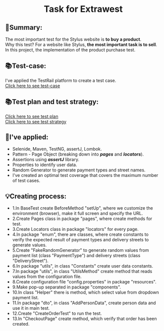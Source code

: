 <h1 align="center"> Task for Extrawest </h1>

## 💬Summary:
The most important test for the Stylus website is **to buy a product**.
<br>Why this test? For a website like Stylus, **the most important task is to sell**.
<br>In this project, the implementation of the product purchase test.


## 📚Test-case:

I've applied the TestRail platform to create a test case.
<br>[Click here to see test-case](https://drive.google.com/file/d/1D9ckkmAYkH7jf7xbMTadAyEhBEpQi70T/view)

## 📚Test plan and test strategy:

[Click here to see test plan](https://drive.google.com/file/d/136Z4VaW9KmiEJP04OtbFUeM_-9wAUCXr/view)
<br>[Click here to see test strategy](https://drive.google.com/file/d/14M6EQNSPbITnGZjFQcYwwMapdN2osdOK/view)


## 📢I've applied:

- Selenide, Maven, TestNG, assertJ, Lombok.
- Pattern - Page Object (breaking down into **_pages_** and **_locators_**).
- Assertions using **_assertJ_** library.
- Properties to identify user data.
- Random Generator to generate payment types and street names.
- I've created an optimal test coverage that covers the maximum number of test cases.

## 💡Creating process:

- 1.In BaseTest create BeforeMethod "setUp", where we customize the environment (browser), make it full screen and specify the URL.
- 2.Create Pages class in package "pages", where create methods for test.
- 3.Create Locators class in package "locators" for every page.
- 4.In package "enum", there are classes, where create constants to verify the expected result of payment types and delivery streets to generate values.
- 5.Create "FakeRandomGenerator" to generate random values from payment list (class "PaymentType") and delivery streets (class "DeliveryStreet").
- 6.In package "utils", in class "Constants" create user data constants.
- 7.In package "utils", in class "UtilsMethod" create method that reads values from the configuration file. 
- 8.Create configuration file "config.properties" in package "resources".
- 9.Make pop-up separated in package "components".
- 10.In class "Helper" there is method, which select value from dropdown payment list.
- 11.In package "dto", in class "AddPersonData", create person data and use it in main test.
- 12.Create "CreateOrderTest" to run the test.
- 13.In "CheckoutPage" create method, which verify that order has been created.

